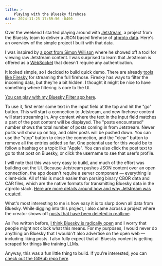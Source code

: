 ```yaml
---
title: >
    Playing with the Bluesky firehose
date: 2024-11-25 17:59:56 -0400
---
```


Over the weekend I started playing around with [Jetstream](https://docs.bsky.app/blog/jetstream), a project from the Bluesky team to deliver a JSON based firehose of [atproto data](https://atproto.com/guides/overview). Here's an overview of the simple project I built with that data.

I was inspired by [a post from Simon Willison](https://simonwillison.net/2024/Nov/20/bluesky-websocket-firehose/) where he showed off a tool for viewing raw Jetstream content. I was surprised to learn that Jetstream is offered as a [WebSocket](https://developer.mozilla.org/en-US/docs/Web/API/WebSocket) that doesn't require any authentication.

It looked simple, so I decided to build quick demo. There are already [tools like Firesky](https://firesky.tv/) for streaming the full firehose. Firesky has ways to filter the incoming data, but they're a bit hidden. I thought it might be nice to have something where filtering is core to the UI.

[You can play with my Bluesky Filter app here](https://anderegg.ca/bsky-filter/).

To use it, first enter some text in the input field at the top and hit the "go" button. This will start a connection to Jetstream, and new firehose content will start streaming in. Any content where the text in the input field matches a part of the post content will be displayed. The "posts encountered" number shows the total number of posts coming in from Jetstream. Newer posts will show up on top, and older posts will be pushed down. You can use the "stop" button to close the connection, and the "clear" button to remove all the entries added so far. One potential use for this would be to follow a hashtag or a topic like "Apple". You can also click the post text to go to that post on Bluesky, or click the username to see that user's profile.

I will note that this was very easy to build, and much of the effort was building out the UI. Because Jetstream pushes JSON content over an open connection, the app doesn't require a server component — everything is client-side. All of this is much easier than parsing binary CBOR data and CAR files, which are the native formats for transmitting Bluesky data in the atproto stack. [Here are more details around how and why Jetstream was created](https://jazco.dev/2024/09/24/jetstream/).

What's most interesting to me is how easy it is to slurp down all data from Bluesky. While digging into this project, I also came across a project where the creator shows off [posts that have been deleted in realtime](https://bsky.app/profile/bad-example.com/post/3l53o5atwio2t).

As I've written before, [I think Bluesky is radically open](https://anderegg.ca/2024/11/15/maybe-bluesky-has-won#:~:text=as%20of%20today.-,Radically%20open,-I%20think%20some) and I worry that people might not clock what this means. For my purposes, I would never do anything on Bluesky that I wouldn't also advertise on the open web — including liking posts. I also fully expect that all Bluesky content is getting scraped for things like training LLMs.

Anyway, this was a fun little thing to build. If you're interested, you can [check out the GitHub repo here](https://github.com/gavinanderegg/bsky-filter).